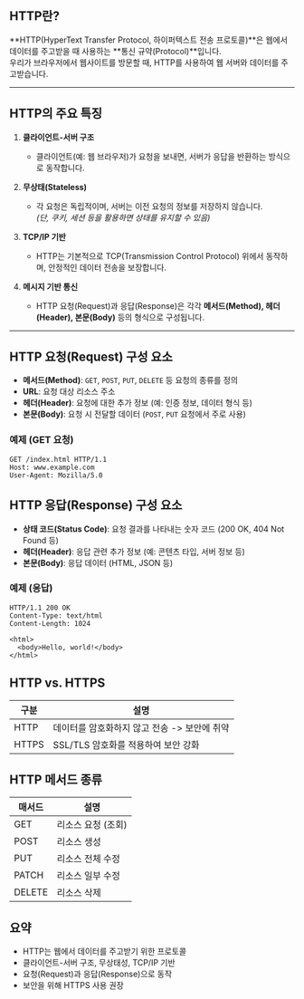 ## HTTP란?

**HTTP(HyperText Transfer Protocol, 하이퍼텍스트 전송 프로토콜)**은 웹에서 데이터를 주고받을 때 사용하는 **통신 규약(Protocol)**입니다.  
우리가 브라우저에서 웹사이트를 방문할 때, HTTP를 사용하여 웹 서버와 데이터를 주고받습니다.

---

## HTTP의 주요 특징

1. **클라이언트-서버 구조**  
   - 클라이언트(예: 웹 브라우저)가 요청을 보내면, 서버가 응답을 반환하는 방식으로 동작합니다.

2. **무상태(Stateless)**  
   - 각 요청은 독립적이며, 서버는 이전 요청의 정보를 저장하지 않습니다.  
     *(단, 쿠키, 세션 등을 활용하면 상태를 유지할 수 있음)*

3. **TCP/IP 기반**  
   - HTTP는 기본적으로 TCP(Transmission Control Protocol) 위에서 동작하며, 안정적인 데이터 전송을 보장합니다.

4. **메시지 기반 통신**  
   - HTTP 요청(Request)과 응답(Response)은 각각 **메서드(Method), 헤더(Header), 본문(Body)** 등의 형식으로 구성됩니다.

---

## HTTP 요청(Request) 구성 요소

- **메서드(Method)**: `GET`, `POST`, `PUT`, `DELETE` 등 요청의 종류를 정의
- **URL**: 요청 대상 리소스 주소
- **헤더(Header)**: 요청에 대한 추가 정보 (예: 인증 정보, 데이터 형식 등)
- **본문(Body)**: 요청 시 전달할 데이터 (`POST`, `PUT` 요청에서 주로 사용)

### 예제 (GET 요청)

```http
GET /index.html HTTP/1.1
Host: www.example.com
User-Agent: Mozilla/5.0
```

## HTTP 응답(Response) 구성 요소

- **상태 코드(Status Code)**: 요청 결과를 나타내는 숫자 코드 (200 OK, 404 Not Found 등)
- **헤더(Header)**: 응답 관련 추가 정보 (예: 콘텐츠 타입, 서버 정보 등)
- **본문(Body)**: 응답 데이터 (HTML, JSON 등)

### 예제 (응답)

```
HTTP/1.1 200 OK
Content-Type: text/html
Content-Length: 1024

<html>
  <body>Hello, world!</body>
</html>
```

## HTTP vs. HTTPS
| 구분  | 설명 |
|------|------|
| HTTP | 데이터를 암호화하지 않고 전송 -> 보안에 취약 |
| HTTPS | SSL/TLS 암호화를 적용하여 보안 강화 |


## HTTP 메서드 종류
| 매서드  | 설명 |
|------|------|
| GET | 리소스 요청 (조회)|
| POST | 리소스 생성 |
| PUT | 리소스 전체 수정 |
| PATCH | 리소스 일부 수정 |
| DELETE | 리소스 삭제 |


## 요약
- HTTP는 웹에서 데이터를 주고받기 위한 프로토콜
- 클라이언트-서버 구조, 무상태성, TCP/IP 기반
- 요청(Request)과 응답(Response)으로 동작
- 보안을 위해 HTTPS 사용 권장